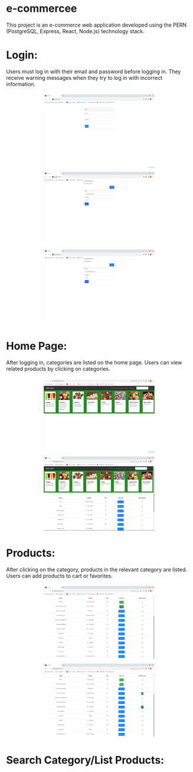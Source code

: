 # e-commercee

This project is an e-commerce web application developed using the PERN (PostgreSQL, Express, React, Node.js) technology stack.

# Login: 
Users must log in with their email and password before logging in. They receive warning messages when they try to log in with incorrect information.

<div style="display: flex; flex-direction: column; align-items: center;">
<img src='images/login.png' height=200 width=300 style="margin: 5px;">
<img src='images/wrongmail.png' height=200 width=300 style="margin: 5px;">
<img src='images/wrongpsw.png' height=200 width=300 style="margin: 5px;">
</div>

# Home Page:
After logging in, categories are listed on the home page. Users can view related products by clicking on categories.

<div style="display: flex; flex-direction: column; align-items: center;">
<img src='images/homectgrs.png' height=200 width=300 style="margin: 5px;">
<img src='images/listprdcts.png' height=200 width=300 style="margin: 5px;">
</div>

# Products:
After clicking on the category, products in the relevant category are listed. Users can add products to cart or favorites.

<div style="display: flex; flex-direction: column; align-items: center;">
<img src='images/addcart.png' height=200 width=300 style="margin: 5px;">
<img src='images/addfavs.png' height=200 width=300 style="margin: 5px;">
</div>

# Search Category/List Products:




